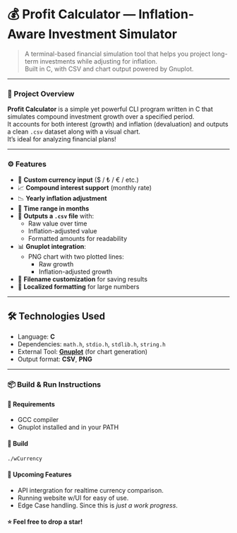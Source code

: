 # 💰 Profit Calculator — Inflation-Aware Investment Simulator

> A terminal-based financial simulation tool that helps you project long-term investments while adjusting for inflation.  
> Built in C, with CSV and chart output powered by Gnuplot.

---

### 📜 Project Overview

**Profit Calculator** is a simple yet powerful CLI program written in C that simulates compound investment growth over a specified period.  
It accounts for both interest (growth) and inflation (devaluation) and outputs a clean `.csv` dataset along with a visual chart.  
It’s ideal for analyzing financial plans!

---

### ⚙️ Features

- 🧾 **Custom currency input** ($ / ₺ / € / etc.)
- 📈 **Compound interest support** (monthly rate)
- 📉 **Yearly inflation adjustment**
- 📅 **Time range in months**
- 📄 **Outputs a `.csv` file** with:
  - Raw value over time
  - Inflation-adjusted value
  - Formatted amounts for readability
- 📊 **Gnuplot integration**:
  - PNG chart with two plotted lines:
    - Raw growth
    - Inflation-adjusted growth
- 📂 **Filename customization** for saving results
- 🧮 **Localized formatting** for large numbers

---

## 🛠️ Technologies Used

- Language: **C**
- Dependencies: `math.h`, `stdio.h`, `stdlib.h`, `string.h`
- External Tool: [**Gnuplot**](http://www.gnuplot.info/) (for chart generation)
- Output format: **CSV**, **PNG**

---

### 📦 Build & Run Instructions

#### 🧰 Requirements
- GCC compiler
- Gnuplot installed and in your PATH

#### 🔨 Build

```bash
./wCurrency
```

#### 🤫 Upcoming Features

- API intergration for realtime currency comparison.
- Running website w/UI for easy of use.
- Edge Case handling. Since this is *just a work progress*.

#### ⭐️ Feel free to drop a star!
